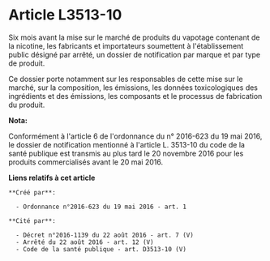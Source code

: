 # Article L3513-10

Six mois avant la mise sur le marché de produits du vapotage contenant de la nicotine, les fabricants et importateurs
soumettent à l'établissement public désigné par arrêté, un dossier de notification par marque et par type de produit. 

Ce dossier porte notamment sur les responsables de cette mise sur le marché, sur la composition, les émissions, les données
toxicologiques des ingrédients et des émissions, les composants et le processus de fabrication du produit.

**Nota:**

Conformément à l'article 6 de l'ordonnance du n° 2016-623 du 19 mai 2016, le dossier de notification mentionné à l'article L.
3513-10 du code de la santé publique est transmis au plus tard le 20 novembre 2016 pour les produits commercialisés avant le
20 mai 2016.

**Liens relatifs à cet article**

	**Créé par**:

	  - Ordonnance n°2016-623 du 19 mai 2016 - art. 1

	**Cité par**:

	  - Décret n°2016-1139 du 22 août 2016 - art. 7 (V)
	  - Arrêté du 22 août 2016 - art. 12 (V)
	  - Code de la santé publique - art. D3513-10 (V)
